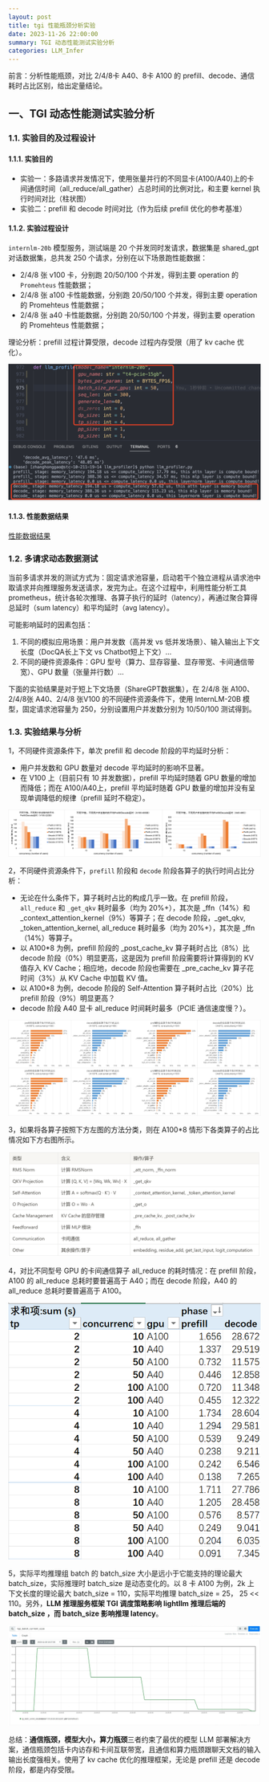 ```yaml
---
layout: post
title: tgi 性能瓶颈分析实验
date: 2023-11-26 22:00:00
summary: TGI 动态性能测试实验分析
categories: LLM_Infer
---
```


前言：分析性能瓶颈，对比  2/4/8卡 A40、8卡 A100 的 prefill、decode、通信耗时占比区别，给出定量结论。

## 一、TGI 动态性能测试实验分析

### 1.1. 实验目的及过程设计
#### 1.1.1. 实验目的

- 实验一：多路请求并发情况下，使用张量并行的不同显卡(A100/A40)上的卡间通信时间（all_reduce/all_gather）占总时间的比例对比，和主要 kernel 执行时间对比（柱状图）
- 实验二：prefill 和 decode 时间对比（作为后续 prefill 优化的参考基准）

#### 1.1.2. 实验过程设计

`internlm-20b` 模型服务，测试端是  20 个并发同时发请求，数据集是 shared_gpt 对话数据集，总共发 250 个请求，分别在以下场景跑性能数据：

- 2/4/8 张 v100 卡，分别跑 20/50/100 个并发，得到主要 operation 的 `Promehteus` 性能数据；
- 2/4/8 张 a100 卡性能数据，分别跑 20/50/100 个并发，得到主要 operation 的 Promehteus 性能数据；
- 2/4/8 张 a40 卡性能数据，分别跑 20/50/100 个并发，得到主要 operation 的 Promehteus 性能数据；

理论分析：prefill 过程计算受限，decode 过程内存受限（用了 kv cache 优化）。

![llm_profiler 理论分析](../images/performance_bottleneck_analysis/llm_profiler.png)

#### 1.1.3. 性能数据结果

[性能数据结果](../images/results.zip)

### 1.2. 多请求动态数据测试

当前多请求并发的测试方式为：固定请求池容量，启动若干个独立进程从请求池中取请求并向推理服务发送请求，发完为止。在这个过程中，利用性能分析工具 prometheus，统计各轮次推理、各算子执行的延时（latency），再通过聚合算得总延时（sum latency）和平均延时（avg latency）。

可能影响延时的因素包括：

1. 不同的模拟应用场景：用户并发数（高并发 vs 低并发场景）、输入输出上下文长度（DocQA长上下文 vs Chatbot短上下文）…
2. 不同的硬件资源条件：GPU 型号（算力、显存容量、显存带宽、卡间通信带宽）、GPU 数量（张量并行数）…


下面的实验结果是对于短上下文场景（ShareGPT数据集），在 2/4/8 张 A100、2/4/8张 A40、2/4/8 张V100 的不同硬件资源条件下，使用 InternLM-20B 模型，固定请求池容量为 250，分别设置用户并发数分别为 10/50/100 测试得到。

### 1.3. 实验结果与分析

1，不同硬件资源条件下，单次 prefill 和 decode 阶段的平均延时分析：
- 用户并发数和 GPU 数量对 decode 平均延时的影响不显著。
- 在 V100 上（目前只有 10 并发数据），prefill 平均延时随着 GPU 数量的增加而降低；而在 A100/A40上，prefill 平均延时随着 GPU 数量的增加并没有呈现单调降低的规律（prefill 延时不稳定）。
  
![result](../images/performance_bottleneck_analysis/result.png)

2，不同硬件资源条件下，`prefill` 阶段和 `decode` 阶段各算子的执行时间占比分析：
 - 无论在什么条件下，算子耗时占比的构成几乎一致。在 prefill 阶段，`all_reduce` 和 `_get_qkv` 耗时最多（均为 20%+），其次是 _ffn（14%）和 _context_attention_kernel（9%）等算子；在 decode 阶段，_get_qkv, _token_attention_kernel, all_reduce 耗时最多（均为 20%+），其次是 _ffn（14%）等算子。
 - 以 A100*8 为例，prefill 阶段的 _post_cache_kv 算子耗时占比（8%）比 decode 阶段（0%）明显更高，这是因为 prefill 阶段需要将计算得到的 KV 值存入 KV Cache；相应地，decode 阶段也需要在 _pre_cache_kv 算子花时间（3%）从 KV Cache 中加载 KV 值。
 - 以 A100*8 为例，decode 阶段的 Self-Attention 算子耗时占比（20%）比 prefill 阶段（9%）明显更高？
 - decode 阶段 A40 显卡 all_reduce 时间耗时最多（PCIE 通信速度慢？）。
  
![result2](../images/performance_bottleneck_analysis/result2.png)

3，如果将各算子按照下方左图的方法分类，则在 A100*8 情形下各类算子的占比情况如下方右图所示。

![result3](../images/performance_bottleneck_analysis/result3.png)

4，对比不同型号 GPU 的卡间通信算子 all_reduce 的耗时情况：在 prefill 阶段，A100 的 all_reduce 总耗时要普遍高于 A40；而在 decode 阶段，A40 的 all_reduce 总耗时要普遍高于 A100。

![result4](../images/performance_bottleneck_analysis/result4.png)

5，实际平均推理组 batch 的 batch_size 大小是远小于它能支持的理论最大 batch_size，实际推理时 batch_size 是动态变化的。以 8 卡 A100 为例，2k 上下文长度的理论最大 batch_size = 110，实际平均推理 batch_size = 25， 25 << 110。另外，**LLM 推理服务框架 TGI 调度策略影响 lightllm 推理后端的 batch_size ，而 batch_size 影响推理 latency**。

![result5](../images/performance_bottleneck_analysis/result5.png)

总结：**通信瓶颈，模型大小，算力瓶颈**三者约束了最优的模型 LLM 部署解决方案，通信瓶颈包括卡内访存和卡间互联带宽，且通信和算力瓶颈跟聊天文档的输入输出长度强相关。使用了 kv cache 优化的推理框架，无论是 prefill 还是 decode 阶段，都是内存受限。

